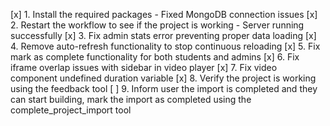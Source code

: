 [x] 1. Install the required packages - Fixed MongoDB connection issues
[x] 2. Restart the workflow to see if the project is working - Server running successfully 
[x] 3. Fix admin stats error preventing proper data loading
[x] 4. Remove auto-refresh functionality to stop continuous reloading
[x] 5. Fix mark as complete functionality for both students and admins
[x] 6. Fix iframe overlap issues with sidebar in video player
[x] 7. Fix video component undefined duration variable
[x] 8. Verify the project is working using the feedback tool
[ ] 9. Inform user the import is completed and they can start building, mark the import as completed using the complete_project_import tool